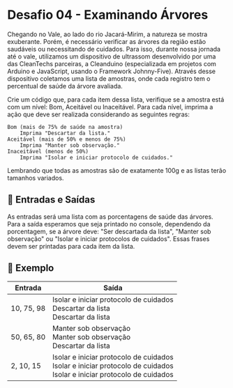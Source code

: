 # Desafio 04 - Examinando Árvores

Chegando no Vale, ao lado do rio Jacará-Mirim, a natureza se mostra exuberante. Porém, é necessário verificar as árvores da região estão saudáveis ou necessitando de cuidados. Para isso, durante nossa jornada até o vale, utilizamos um dispositivo de ultrassom desenvolvido por uma das CleanTechs parceiras, a Cleanduino (especializada em projetos com Arduino e JavaScript, usando o Framework Johnny-Five). Através desse dispositivo coletamos uma lista de amostras, onde cada registro tem o percentual de saúde da árvore avaliada.

Crie um código que, para cada item dessa lista, verifique se a amostra está com um nível: Bom, Aceitável ou Inaceitável. Para cada nível, imprima a ação que deve ser realizada considerando as seguintes regras:

    Bom (mais de 75% de saúde na amostra)
        Imprima "Descartar da lista."
    Aceitável (mais de 50% e menos de 75%)
        Imprima "Manter sob observação."
    Inaceitável (menos de 50%)
        Imprima "Isolar e iniciar protocolo de cuidados."

Lembrando que todas as amostras são de exatamente 100g e as listas terão tamanhos variados.

## 🌅 Entradas e Saídas

As entradas será uma lista com as porcentagens de saúde das árvores. Para a saída esperamos que seja printado no console, dependendo da porcentagem, se a árvore deve: "Ser descartada da lista", "Manter sob observação" ou "Isolar e iniciar protocolos de cuidados". Essas frases devem ser printadas para cada item da lista.

## 🌳 Exemplo

|Entrada|Saída|
|---|---|
|10, 75, 98|Isolar e iniciar protocolo de cuidados <br> Descartar da lista <br> Descartar da lista|           
|50, 65, 80|Manter sob observação <br> Manter sob observação <br> Descartar da lista|
|2, 10, 15|Isolar e iniciar protocolo de cuidados <br> Isolar e iniciar protocolo de cuidados <br> Isolar e iniciar protocolo de cuidados|

